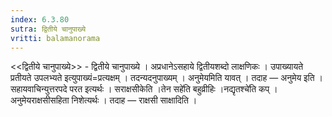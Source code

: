 ```yaml
---
index: 6.3.80
sutra: द्वितीये चानुपाख्ये
vritti: balamanorama
---
```


<<द्वितीये चानुपाख्ये>> - द्वितीये चानुपाख्ये । अप्रधानेऽसहाये द्वितीयशब्दो लाक्षणिकः । उपाख्यायते प्रतीयते उपलभ्यते इत्युपाख्यं=प्रत्यक्षम् । तदन्यदनुपाख्यम् । अनुमेयमिति यावत् । तदाह — अनुमेय इति । सहायवाचिन्युत्तरपदे परत इत्यर्थः । सराक्षसीकेति ।तेन सहे॑ति बहुव्रीहिः ।नद्यृतश्चे॑ति कप् । अनुमेयराक्षसीसहिता निशेत्यर्थः । तदाह — राक्षसी साक्षादिति । 